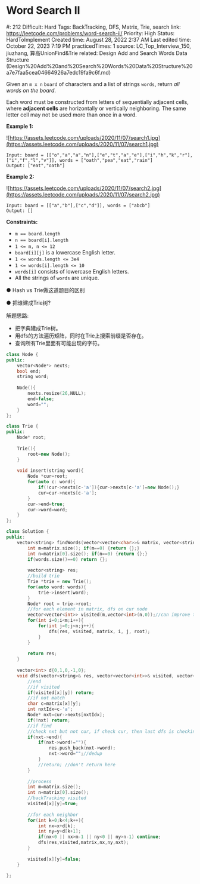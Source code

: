 # Word Search II

#: 212
Difficult: Hard
Tags: BackTracking, DFS, Matrix, Trie, search
link: https://leetcode.com/problems/word-search-ii/
Priority: High
Status: HardToImplement
Created time: August 28, 2022 2:37 AM
Last edited time: October 22, 2023 7:19 PM
practicedTimes: 1
source: LC_Top_Interview_150, jiuzhang, 算高UnionFind&Trie
related: Design Add and Search Words Data Structure (Design%20Add%20and%20Search%20Words%20Data%20Structure%20a7e7faa5cea04664926a7edc19fa9c6f.md)

Given an `m x n` `board` of characters and a list of strings `words`, return *all words on the board*.

Each word must be constructed from letters of sequentially adjacent cells, where **adjacent cells** are horizontally or vertically neighboring. The same letter cell may not be used more than once in a word.

**Example 1:**

![https://assets.leetcode.com/uploads/2020/11/07/search1.jpg](https://assets.leetcode.com/uploads/2020/11/07/search1.jpg)

```
Input: board = [["o","a","a","n"],["e","t","a","e"],["i","h","k","r"],["i","f","l","v"]], words = ["oath","pea","eat","rain"]
Output: ["eat","oath"]

```

**Example 2:**

![https://assets.leetcode.com/uploads/2020/11/07/search2.jpg](https://assets.leetcode.com/uploads/2020/11/07/search2.jpg)

```
Input: board = [["a","b"],["c","d"]], words = ["abcb"]
Output: []

```

**Constraints:**

- `m == board.length`
- `n == board[i].length`
- `1 <= m, n <= 12`
- `board[i][j]` is a lowercase English letter.
- `1 <= words.length <= 3e4`
- `1 <= words[i].length <= 10`
- `words[i]` consists of lowercase English letters.
- All the strings of `words` are unique.

● Hash vs Trie做这道题目的区别

● 把谁建成Trie树?

解题思路:

- 把字典建成Trie树。
- 用dfs的方法遍历矩阵，同时在Trie上搜索前缀是否存在。
- 查询所有Trie里面有可能出现的字符。

```cpp
class Node {
public:
    vector<Node*> nexts;
    bool end;
    string word;
    
    Node(){
        nexts.resize(26,NULL);
        end=false;
        word="";
    }
};

class Trie {
public:
    Node* root;
    
    Trie(){
        root=new Node();
    }
    
    void insert(string word){
        Node *cur=root;
        for(auto c: word){
            if(!cur->nexts[c-'a']){cur->nexts[c-'a']=new Node();}
            cur=cur->nexts[c-'a'];
        }
        cur->end=true;
        cur->word=word;
    }
};

class Solution {
public:
    vector<string> findWords(vector<vector<char>>& matrix, vector<string>& words) {
        int m=matrix.size(); if(m==0) {return {};}
        int n=matrix[0].size(); if(n==0) {return {};}
        if(words.size()==0) return {};
        
        vector<string> res;
        //build trie
        Trie *trie = new Trie();
        for(auto word: words){
            trie->insert(word);
        }
        Node* root = trie->root;
        //for each element in matrix, dfs on cur node
        vector<vector<int>> visited(m,vector<int>(n,0));//can improve to use matrix directly
        for(int i=0;i<m;i++){
            for(int j=0;j<n;j++){
                dfs(res, visited, matrix, i, j, root);
            }
        }
        
        return res;
    }
    
    vector<int> d{0,1,0,-1,0};
    void dfs(vector<string>& res, vector<vector<int>>& visited, vector<vector<char>>& matrix, int x, int y, Node* cur){
        //end
        //if visited
        if(visited[x][y]) return;
        //if not match
        char c=matrix[x][y];
        int nxtIdx=c-'a';
        Node* nxt=cur->nexts[nxtIdx];
        if(!nxt) return;
        //if find
        //check nxt but not cur, if check cur, then last dfs is checking empty string with nx,ny which might be visited
        if(nxt->end){
            if(nxt->word!=""){
                res.push_back(nxt->word);
                nxt->word="";//dedup
            }
            //return; //don't return here
        }
        
        //process
        int m=matrix.size();
        int n=matrix[0].size();
        //backTracking visited
        visited[x][y]=true;
        
        //for each neighbor
        for(int k=0;k<4;k++){
            int nx=x+d[k];
            int ny=y+d[k+1];
            if(nx<0 || nx>m-1 || ny<0 || ny>n-1) continue;
            dfs(res,visited,matrix,nx,ny,nxt);
        }
        
        visited[x][y]=false;
    }
    
};
```